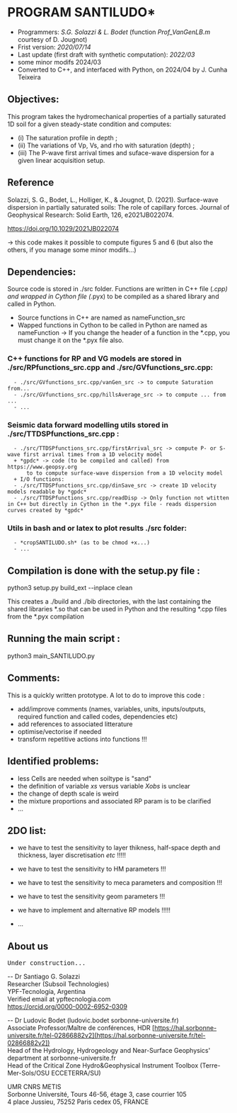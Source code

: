 # PROGRAM SANTILUDO*
- Programmers: *S.G. Solazzi & L. Bodet* (function *Prof_VanGenLB.m* courtesy of D. Jougnot)
- Frist version: *2020/07/14*
- Last update (first draft with synthetic computation): *2022/03*
- some minor modifs 2024/03
- Converted to C++, and interfaced with Python, on 2024/04 by J. Cunha Teixeira

## Objectives:
This program takes the hydromechanical properties of a partially saturated 1D soil for a given steady-state condition and computes:
- (i)   The saturation profile in depth ;
- (ii)  The variations of Vp, Vs, and rho with saturation (depth) ;    
- (iii) The P-wave first arrival times and suface-wave dispersion for a given linear acquisition setup.

## Reference
Solazzi, S. G., Bodet, L., Holliger, K., & Jougnot, D. (2021). Surface-wave dispersion in partially saturated soils: The role of capillary forces. Journal of Geophysical Research: Solid Earth, 126, e2021JB022074. 

https://doi.org/10.1029/2021JB022074

-> this code makes it possible to compute figures 5 and 6 (but also the others, if you manage some minor modifs...)

## Dependencies:
  Source code is stored in ./src folder.
  Functions are written in C++ file (*.cpp) and wrapped in Cython file (*.pyx) to be compiled
  as a shared library and called in Python.
  - Source functions in C++ are named as nameFunction_src
  - Wapped functions in Cython to be called in Python are named as nameFunction
  -> If you change the header of a function in the *.cpp, you must change it on the *.pyx file also.

  ### C++ functions for RP and VG models are stored in ./src/RPfunctions_src.cpp and ./src/GVfunctions_src.cpp:
      - ./src/GVfunctions_src.cpp/vanGen_src -> to compute Saturation from...
      - ./src/GVfunctions_src.cpp/hillsAverage_src -> to compute ... from ...
      - ...
  ### Seismic data forward modelling utils stored in ./src/TTDSPfunctions_src.cpp :
      - ./src/TTDSPfunctions_src.cpp/firstArrival_src -> compute P- or S-wave first arrival times from a 1D velocity model
      + *gpdc* -> code (to be compiled and called) from https://www.geopsy.org 
          to to compute surface-wave dispersion from a 1D velocity model
      + I/O functions:
      - ./src/TTDSPfunctions_src.cpp/dinSave_src -> create 1D velocity models readable by *gpdc*
      - ./src/TTDSPfunctions_src.cpp/readDisp -> Only function not wtitten in C++ but directly in Cython in the *.pyx file - reads dispersion curves created by *gpdc*
 ### Utils in bash and or latex to plot results ./src folder:
      - *cropSANTILUDO.sh* (as to be chmod +x...) 
      - ...

## Compilation is done with the setup.py file :
python3 setup.py build_ext --inplace clean
  
This creates a ./build and ./bib directories, with the last containing the shared libraries *.so
that can be used in Python and the resulting *.cpp files from the *.pyx compilation

## Running the main script :
python3 main_SANTILUDO.py

## Comments:
This is a quickly written prototype. A lot to do to improve this code :
- add/improve comments (names, variables, units, inputs/outputs, 
  required function and called codes, dependencies etc)
- add references to associated litterature
- optimise/vectorise if needed
- transform repetitive actions into functions !!!

## Identified problems:
- less Cells are needed when soiltype is "sand"
- the definition of variable *xs* versus variable *Xobs* is unclear
- the change of depth scale is weird
- the mixture proportions and associated RP param is to be clarified 
- ...

## 2DO list: 
- we have to test the sensitivity to layer thikness, half-space depth and 
  thickness, layer discretisation *etc* !!!!!
- we have to test the sensitivity to HM parameters !!!
- we have to test the sensitivity to meca parameters and composition !!!
- we have to test the sensitivity geom parameters !!!

- we have to implement and alternative RP models !!!!!
- ...

## About us
<kbd>Under construction...</kbd>

-- 
Dr Santiago G. Solazzi<br />
Researcher (Subsoil Technologies)<br />
YPF-Tecnología, Argentina<br />
Verified email at ypftecnologia.com<br />
https://orcid.org/0000-0002-6952-0309<br />

-- 
Dr Ludovic Bodet (ludovic.bodet sorbonne-universite.fr) <br />
Associate Professor/Maître de conférences, HDR [https://hal.sorbonne-universite.fr/tel-02866882v2](https://hal.sorbonne-universite.fr/tel-02866882v2]) <br />
Head of the Hydrology, Hydrogeology and Near-Surface Geophysics' department at sorbonne-universite.fr <br />
Head of the Critical Zone Hydro&Geophysical Instrument Toolbox (Terre-Mer-Sols/OSU ECCETERRA/SU) <br />

UMR CNRS METIS <br />
Sorbonne Université, Tours 46-56, étage 3, case courrier 105 <br />
4 place Jussieu, 75252 Paris cedex 05, FRANCE <br />
